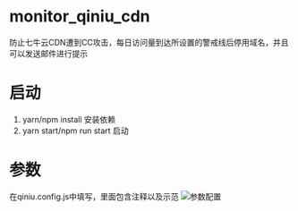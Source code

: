 # monitor_qiniu_cdn
防止七牛云CDN遭到CC攻击，每日访问量到达所设置的警戒线后停用域名，并且可以发送邮件进行提示

# 启动
1. yarn/npm install 安装依赖
2. yarn start/npm run start 启动

# 参数
在qiniu.config.js中填写，里面包含注释以及示范
![参数配置](http://disk.blogweb.cn/open-source/monitor_qiniu_cdn/params.svg "参数配置")
